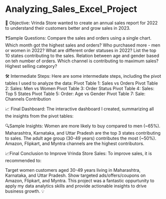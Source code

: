 # Analyzing_Sales_Excel_Project

🎯 Objective: Vrinda Store wanted to create an annual sales report for 2022 to understand their customers better and grow sales in 2023.

❓Sample Questions: Compare the sales and orders using a single chart. Which month got the highest sales and orders? Who purchased more - men or women in 2022? What are different order statuses in 2022? List the top 10 states contributing to the sales. Relation between age and gender based on teh number of orders. Which channel is contributing to maximum sales? Highest selling category?

🛠 Intermediate Steps: Here are some intermediate steps, including the pivot tables I used to analyze the data: Pivot Table 1: Sales vs Orders Pivot Table 2: Sales: Men vs Women Pivot Table    3: Order Status Pivot Table 4: Sales: Top 5 States Pivot Table 5: Order: Age vs Gender Pivot 
Table 7: Sale: Channels Contribution

📈 Final Dashboard: The interactive dashboard I created, summarizing all the insights from the pivot tables:

🔍Sample Insights: Women are more likely to buy compared to men (~65%). Maharashtra, Karnataka, and Uttar Pradesh are the top 3 states contributing to sales. The adult age group (30-49 years) contributes the most (~50%). Amazon, Flipkart, and Myntra channels are the highest contributors.

📈Final Conclusion to Improve Vrinda Store Sales: To improve sales, it is recommended to:

Target women customers aged 30-49 years living in Maharashtra, Karnataka, and Uttar Pradesh. Show targeted ads/offers/coupons on Amazon, Flipkart, and Myntra. This project was a fantastic oppurtunity to apply my data analytics skills and provide actionable insights to drive business growth. 💡
